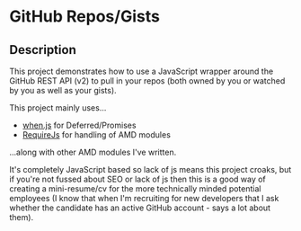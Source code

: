 GitHub Repos/Gists
===

Description
---

This project demonstrates how to use a JavaScript wrapper around the GitHub REST API (v2) to pull in your repos (both owned by you or watched by you as well as your gists).

This project mainly uses...

* [when.js](https://github.com/briancavalier/when.js) for Deferred/Promises
* [RequireJs](https://github.com/jrburke/requirejs) for handling of AMD modules

…along with other AMD modules I've written.

It's completely JavaScript based so lack of js means this project croaks, but if you're not fussed about SEO or lack of js then this is a good way of creating a mini-resume/cv for the more technically minded potential employees (I know that when I'm recruiting for new developers that I ask whether the candidate has an active GitHub account - says a lot about them).
